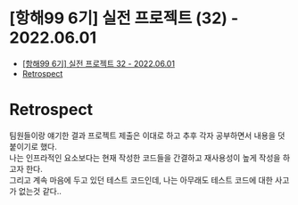 # [항해99 6기] 실전 프로젝트 (32) - 2022.06.01

<!-- TOC -->

- [[항해99 6기] 실전 프로젝트 32 - 2022.06.01](#%ED%95%AD%ED%95%B499-6%EA%B8%B0-%EC%8B%A4%EC%A0%84-%ED%94%84%EB%A1%9C%EC%A0%9D%ED%8A%B8-32---20220601)
- [Retrospect](#retrospect)

<!-- /TOC -->

# Retrospect
팀원들이랑 얘기한 결과 프로젝트 제출은 이대로 하고 추후 각자 공부하면서 내용을 덧 붙이기로 했다.  
나는 인프라적인 요소보다는 현재 작성한 코드들을 간결하고 재사용성이 높게 작성을 하고자 한다.  
그리고 계속 마음에 두고 있던 테스트 코드인데, 나는 아무래도 테스트 코드에 대한 사고가 없는것 같다..